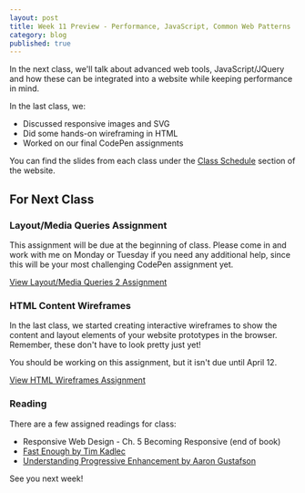 ```yaml
---
layout: post
title: Week 11 Preview - Performance, JavaScript, Common Web Patterns
category: blog
published: true
---
```


In the next class, we'll talk about advanced web tools, JavaScript/JQuery and how these can be integrated into a website while keeping performance in mind.

In the last class, we:

* Discussed responsive images and SVG
* Did some hands-on wireframing in HTML
* Worked on our final CodePen assignments

You can find the slides from each class under the [Class Schedule](http://rwdkent.com/class/schedule/) section of the website.

## For Next Class

### Layout/Media Queries Assignment

This assignment will be due at the beginning of class.  Please come in and work with me on Monday or Tuesday if you need any additional help, since this will be your most challenging CodePen assignment yet.

<a href="http://rwdkent.com/class/assignments/layout2" class="button small">View Layout/Media Queries 2 Assignment</a>

### HTML Content Wireframes

In the last class, we started creating interactive wireframes to show the content and layout elements of your website prototypes in the browser.  Remember, these don't have to look pretty just yet!

You should be working on this assignment, but it isn't due until April 12.  

<a href="http://rwdkent.com/class/assignments/wireframes" class="button small">View HTML Wireframes Assignment</a>

### Reading

There are a few assigned readings for class:

* Responsive Web Design - Ch. 5 Becoming Responsive (end of book)
* [Fast Enough by Tim Kadlec](http://timkadlec.com/2014/01/fast-enough/)
* [Understanding Progressive Enhancement by Aaron Gustafson](http://alistapart.com/article/understandingprogressiveenhancement)

See you next week!
